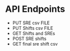 # API Endpoints

- PUT SRE csv FILE
- PUT Shifts csv FILE
- GET Shifts and SREs
- POST SRE shifts
- GET final sre shift csv
